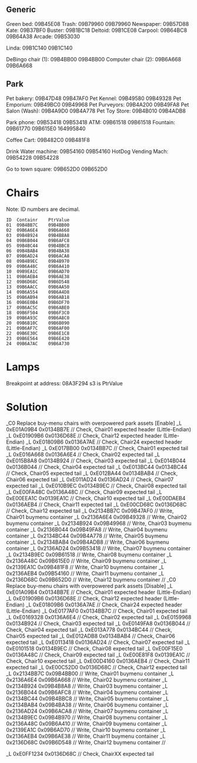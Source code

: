 ## Generic

Green bed: 09B45E08
Trash: 09B79960 09B79960
Newspaper: 09B57D88
Kate: 09B37BF0
Buster: 09B1BC18
Deltoid: 09B1CE08
Carpool: 09B64BC8 09B64A38
Arcade: 09B53030

Linda: 09B1C140 09B1C140

DeBingo  chair (1): 09B4BB00 09B4BB00
Computer chair (2): 09B6A668 09B6A668

## Park

Pet bakery:       09B47D48 09B47AF0
Pet Kennel:       09B49580 09B49328
Pet Emporium:     09B49BC0 09B49968
Pet Purveyors:    09B4A200 09B49FA8
Pet Salon (Wash): 09B4A9D0 09B4A778
Pet Toy Store:    09B4B010 09B4ADB8

Park phone: 09B53418 09B53418
ATM:       09B61518 09B61518
Fountain:  09B61770 09B615E0 164995840


Coffee Cart:         09B482C0 09B481F8


Drink Water machine: 09B54160 09B54160
HotDog Vending Mach: 09B54228 09B54228

Go to town square:   09B652D0 09B652D0

# Chairs

Note: ID numbers are decimal.

```
ID	Containr	PtrValue
01	09B4BB7C	09B4BB00
02	09B6A6E4	09B6A668
03	09B4B924	09B4B8A8
04	09B6B044	09B6AFC8
05	09B4BC44	09B4BBC8
06	09B4BAB4	09B4BA38
07	09B6AD24	09B6ACA8
08	09B4B9EC	09B4B970
09	09B6A48C	09B6A410
10	09B9EA1C	09B6AD70
11	09B6AEB4	09B6AE38
12	09B6D68C	09B6D548
13	09B6AACC	09B6AA50
14	09B6A554	09B6A4D8
15	09B6AB94	09B6AB18
16	09B6E0B4	09B6DF70
17	09B6AC5C	09B6ABE0
18	09B6F504	09B6F3C0
19	09B6A93C	09B6A8C0
20	09B6B10C	09B6B090
21	09B6AF7C	09B6AF00
22	09B6E30C	09B6E1C8
23	09B6E564	09B6E420
24	09B6A7AC	09B6A730
```

# Lamps

Breakpoint at address: 08A3F294
s3 is PtrValue

# Solution


_C0 Replace buy-menu chairs with overpowered park assets [Enable]
_L 0xE01A09B4 0x0134BB7E // Check, Chair01 expected header (Little-Endian)
_L 0xE01909B6 0x0136D68E // Check, Chair12 expected header (Little-Endian)
_L 0xE01809B6 0x0136A7AE // Check, Chair24 expected header (Little-Endian)
_L 0xE017BB00 0x0134BB7C // Check, Chair01 expected tail
_L 0xE016A668 0x0136A6E4 // Check, Chair02 expected tail
_L 0xE015B8A8 0x0134B924 // Check, Chair03 expected tail
_L 0xE014B044 0x0136B044 // Check, Chair04 expected tail
_L 0xE013BC44 0x0134BC44 // Check, Chair05 expected tail
_L 0xE012BA44 0x0134BAB4 // Check, Chair06 expected tail
_L 0xE011AD24 0x0136AD24 // Check, Chair07 expected tail
_L 0xE010B9EC 0x0134B9EC // Check, Chair08 expected tail
_L 0xE00FA48C 0x0136A48C // Check, Chair09 expected tail
_L 0xE00EEA1C 0x0139EA1C // Check, Chair10 expected tail
_L 0xE00DAEB4 0x0136AEB4 // Check, Chair11 expected tail
_L 0xE00CD68C 0x0136D68C // Check, Chair12 expected tail
_L 0x2134BB7C 0x09B47AF0 // Write, Chair01 buymenu container
_L 0x2136A6E4 0x09B49328 // Write, Chair02 buymenu container
_L 0x2134B924 0x09B49968 // Write, Chair03 buymenu container
_L 0x2136B044 0x09B49FA8 // Write, Chair04 buymenu container
_L 0x2134BC44 0x09B4A778 // Write, Chair05 buymenu container
_L 0x2134BAB4 0x09B4ADB8 // Write, Chair06 buymenu container
_L 0x2136AD24 0x09B53418 // Write, Chair07 buymenu container
_L 0x2134B9EC 0x09B61518 // Write, Chair08 buymenu container
_L 0x2136A48C 0x09B615E0 // Write, Chair09 buymenu container
_L 0x2139EA1C 0x09B481F8 // Write, Chair10 buymenu container
_L 0x2136AEB4 0x09B54160 // Write, Chair11 buymenu container
_L 0x2136D68C 0x09B652D0 // Write, Chair12 buymenu container
//
_C0 Replace buy-menu chairs with overpowered park assets [Disable]
_L 0xE01A09B4 0x0134BB7E // Check, Chair01 expected header (Little-Endian)
_L 0xE01909B6 0x0136D68E // Check, Chair12 expected header (Little-Endian)
_L 0xE01809B6 0x0136A7AE // Check, Chair24 expected header (Little-Endian)
_L 0xE0177AF0 0x0134BB7C // Check, Chair01 expected tail
_L 0xE0169328 0x0136A6E4 // Check, Chair02 expected tail
_L 0xE0159968 0x0134B924 // Check, Chair03 expected tail
_L 0xE0149FA8 0x0136B044 // Check, Chair04 expected tail
_L 0xE013A778 0x0134BC44 // Check, Chair05 expected tail
_L 0xE012ADB8 0x0134BAB4 // Check, Chair06 expected tail
_L 0xE0113418 0x0136AD24 // Check, Chair07 expected tail
_L 0xE0101518 0x0134B9EC // Check, Chair08 expected tail
_L 0xE00F15E0 0x0136A48C // Check, Chair09 expected tail
_L 0xE00E81F8 0x0139EA1C // Check, Chair10 expected tail
_L 0xE00D4160 0x0136AEB4 // Check, Chair11 expected tail
_L 0xE00C52D0 0x0136D68C // Check, Chair12 expected tail
_L 0x2134BB7C 0x09B4BB00 // Write, Chair01 buymenu container
_L 0x2136A6E4 0x09B6A668 // Write, Chair02 buymenu container
_L 0x2134B924 0x09B4B8A8 // Write, Chair03 buymenu container
_L 0x2136B044 0x09B6AFC8 // Write, Chair04 buymenu container
_L 0x2134BC44 0x09B4BBC8 // Write, Chair05 buymenu container
_L 0x2134BAB4 0x09B4BA38 // Write, Chair06 buymenu container
_L 0x2136AD24 0x09B6ACA8 // Write, Chair07 buymenu container
_L 0x2134B9EC 0x09B4B970 // Write, Chair08 buymenu container
_L 0x2136A48C 0x09B6A410 // Write, Chair09 buymenu container
_L 0x2139EA1C 0x09B6AD70 // Write, Chair10 buymenu container
_L 0x2136AEB4 0x09B6AE38 // Write, Chair11 buymenu container
_L 0x2136D68C 0x09B6D548 // Write, Chair12 buymenu container
//

_L 0xE0FF1234 0x0136D68C // Check, ChairXX expected tail